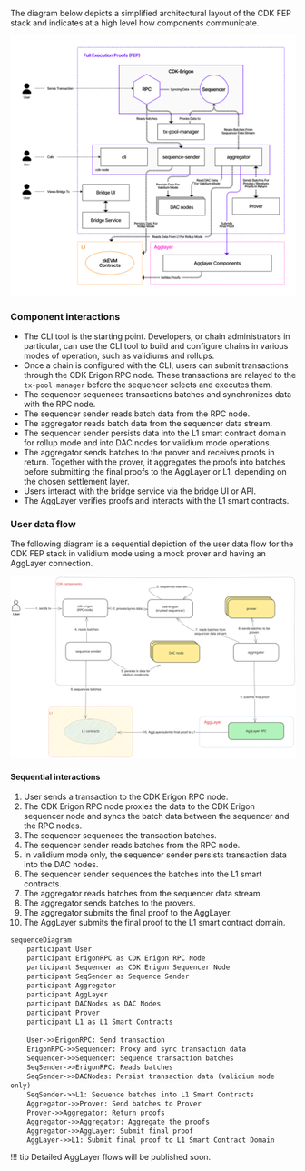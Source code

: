 The diagram below depicts a simplified architectural layout of the CDK FEP stack and indicates at a high level how components communicate.

![High level view of CDK stack](../../img/cdk/Full-execution-proofs-diagram.jpg)

### Component interactions

- The CLI tool is the starting point. Developers, or chain administrators in particular, can use the CLI tool to build and configure chains in various modes of operation, such as validiums and rollups.
- Once a chain is configured with the CLI, users can submit transactions through the CDK Erigon RPC node. These transactions are relayed to the `tx-pool manager` before the sequencer selects and executes them.
- The sequencer sequences transactions batches and synchronizes data with the RPC node.
- The sequencer sender reads batch data from the RPC node.
- The aggregator reads batch data from the sequencer data stream.
- The sequencer sender persists data into the L1 smart contract domain for rollup mode and into DAC nodes for validium mode operations.
- The aggregator sends batches to the prover and receives proofs in return. Together with the prover, it aggregates the proofs into batches before submitting the final proofs to the AggLayer or L1, depending on the chosen settlement layer.
- Users interact with the bridge service via the bridge UI or API.
- The AggLayer verifies proofs and interacts with the L1 smart contracts.

### User data flow

The following diagram is a sequential depiction of the user data flow for the CDK FEP stack in validium mode using a mock prover and having an AggLayer connection.

![High level view of CDK user data flow](../../img/cdk/cdk-user-data-flow.svg)

#### Sequential interactions

1. User sends a transaction to the CDK Erigon RPC node.
2. The CDK Erigon RPC node proxies the data to the CDK Erigon sequencer node and syncs the batch data between the sequencer and the RPC nodes.
3. The sequencer sequences the transaction batches.
4. The sequencer sender reads batches from the RPC node.
5. In validium mode only, the sequencer sender persists transaction data into the DAC nodes.
6. The sequencer sender sequences the batches into the L1 smart contracts.
7. The aggregator reads batches from the sequencer data stream.
8. The aggregator sends batches to the provers.
9. The aggregator submits the final proof to the AggLayer.
10. The AggLayer submits the final proof to the L1 smart contract domain.

```mermaid
sequenceDiagram
    participant User
    participant ErigonRPC as CDK Erigon RPC Node
    participant Sequencer as CDK Erigon Sequencer Node
    participant SeqSender as Sequence Sender
    participant Aggregator
    participant AggLayer
    participant DACNodes as DAC Nodes
    participant Prover
    participant L1 as L1 Smart Contracts

    User->>ErigonRPC: Send transaction
    ErigonRPC->>Sequencer: Proxy and sync transaction data
    Sequencer->>Sequencer: Sequence transaction batches
    SeqSender->>ErigonRPC: Reads batches
    SeqSender->>DACNodes: Persist transaction data (validium mode only)
    SeqSender->>L1: Sequence batches into L1 Smart Contracts 
    Aggregator->>Prover: Send batches to Prover 
    Prover->>Aggregator: Return proofs 
    Aggregator->>Aggregator: Aggregate the proofs
    Aggregator->>AggLayer: Submit final proof
    AggLayer->>L1: Submit final proof to L1 Smart Contract Domain
```

!!! tip
    Detailed AggLayer flows will be published soon.
